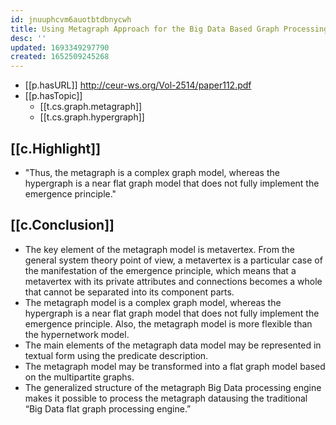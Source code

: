 ```yaml
---
id: jnuuphcvm6auotbtdbnycwh
title: Using Metagraph Approach for the Big Data Based Graph Processing
desc: ''
updated: 1693349297790
created: 1652509245268
---
```



- [[p.hasURL]] http://ceur-ws.org/Vol-2514/paper112.pdf
- [[p.hasTopic]]
  - [[t.cs.graph.metagraph]]
  - [[t.cs.graph.hypergraph]]

## [[c.Highlight]]

- "Thus, the metagraph is a complex graph model, whereas the hypergraph is a near flat graph model that does not fully implement the emergence principle."

## [[c.Conclusion]]

- The key element of the metagraph model is metavertex. From the general system theory point of view, a metavertex is a particular case of the manifestation of the emergence principle, which means that a metavertex with its private attributes and connections becomes a whole that cannot be separated into its component parts.
- The metagraph model is a complex graph model, whereas the hypergraph is a near flat graph model that does not fully implement the emergence principle. Also, the metagraph model is more flexible than the hypernetwork model.
- The main elements of the metagraph data model may be represented in textual form using the predicate description.
- The metagraph model may be transformed into a flat graph model based on the multipartite graphs.
- The generalized structure of the metagraph Big Data processing engine makes it possible to process the metagraph datausing the traditional “Big Data flat graph processing engine.”

